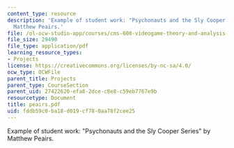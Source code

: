 ```yaml
---
content_type: resource
description: 'Example of student work: "Psychonauts and the Sly Cooper Series" by
  Matthew Peairs.'
file: /ol-ocw-studio-app/courses/cms-600-videogame-theory-and-analysis-fall-2007/fddb59c0ba18d019cf780aa78f2cee25_peairs.pdf
file_size: 29490
file_type: application/pdf
learning_resource_types:
- Projects
license: https://creativecommons.org/licenses/by-nc-sa/4.0/
ocw_type: OCWFile
parent_title: Projects
parent_type: CourseSection
parent_uid: 27422620-efa8-2dce-c8e8-c59eb7767e9b
resourcetype: Document
title: peairs.pdf
uid: fddb59c0-ba18-d019-cf78-0aa78f2cee25
---
```

Example of student work: "Psychonauts and the Sly Cooper Series" by Matthew Peairs.